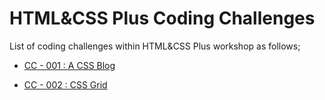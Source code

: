 # HTML&CSS Plus Coding Challenges

List of coding challenges within HTML&CSS Plus workshop as follows;

- [CC - 001 :  A CSS Blog](./cc-001/README.md)

- [CC - 002 :  CSS Grid](./cc-002/README.md)